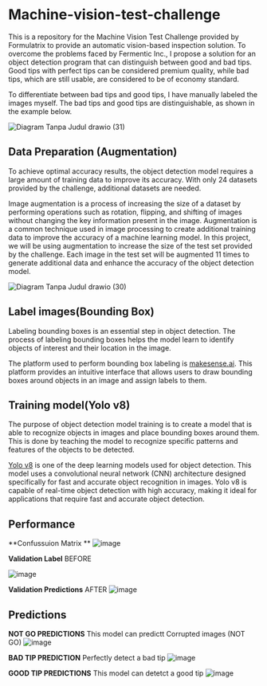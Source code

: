 # Machine-vision-test-challenge
This is a repository for the Machine Vision Test Challenge provided by Formulatrix to provide an automatic vision-based inspection solution. To overcome the problems faced by Fermentic Inc., I propose a solution for an object detection program that can distinguish between good and bad tips. Good tips with perfect tips can be considered premium quality, while bad tips, which are still usable, are considered to be of economy standard.

To differentiate between bad tips and good tips, I have manually labeled the images myself. The bad tips and good tips are distinguishable, as shown in the example below.

![Diagram Tanpa Judul drawio (31)](https://user-images.githubusercontent.com/99520100/224526359-99d86f8c-33ab-4118-a960-2d2801fa35bb.png)


## Data Preparation (Augmentation)
To achieve optimal accuracy results, the object detection model requires a large amount of training data to improve its accuracy. With only 24 datasets provided by the challenge, additional datasets are needed.

Image augmentation is a process of increasing the size of a dataset by performing operations such as rotation, flipping, and shifting of images without changing the key information present in the image. Augmentation is a common technique used in image processing to create additional training data to improve the accuracy of a machine learning model. In this project, we will be using augmentation to increase the size of the test set provided by the challenge. Each image in the test set will be augmented 11 times to generate additional data and enhance the accuracy of the object detection model.

![Diagram Tanpa Judul drawio (30)](https://user-images.githubusercontent.com/99520100/224467330-2b61fcaf-8456-4a9d-b87d-8a7762e330eb.png)

## Label images(Bounding Box)
Labeling bounding boxes is an essential step in object detection. The process of labeling bounding boxes helps the model learn to identify objects of interest and their location in the image.

The platform used to perform bounding box labeling is [makesense.ai](https://www.makesense.ai/). This platform provides an intuitive interface that allows users to draw bounding boxes around objects in an image and assign labels to them. 

## Training model(Yolo v8)
The purpose of object detection model training is to create a model that is able to recognize objects in images and place bounding boxes around them. This is done by teaching the model to recognize specific patterns and features of the objects to be detected.

[Yolo v8](https://github.com/ultralytics/ultralytics) is one of the deep learning models used for object detection. This model uses a convolutional neural network (CNN) architecture designed specifically for fast and accurate object recognition in images. Yolo v8 is capable of real-time object detection with high accuracy, making it ideal for applications that require fast and accurate object detection.

## Performance
**Confussuion Matrix ** 
![image](https://user-images.githubusercontent.com/99520100/224525872-f24b9412-aeed-4754-a08a-d5b07236a17e.png)

**Validation Label** BEFORE

![image](https://user-images.githubusercontent.com/99520100/224525897-39022514-8fa5-4956-9eab-c6b54ba23dba.png)

**Validation Predictions** AFTER
![image](https://user-images.githubusercontent.com/99520100/224525923-ca6dbbee-6d53-4012-b892-49cd1399fdfe.png)

## Predictions
**NOT GO PREDICTIONS**
This model can predictt Corrupted images (NOT GO)
![image](https://user-images.githubusercontent.com/99520100/224526074-9d4be470-1716-4f8e-be7c-85d382f77fca.png)

**BAD TIP PREDICTION**
Perfectly detect a bad tip
![image](https://user-images.githubusercontent.com/99520100/224526080-c9645b48-fba0-41b5-9471-d66b77e14875.png)

**GOOD TIP PREDICTIONS**
This model can detetct a good tip
![image](https://user-images.githubusercontent.com/99520100/224526248-ff66899c-0d6b-43fe-b2e9-6ba4f4d36273.png)




